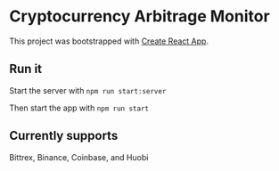 # Cryptocurrency Arbitrage Monitor

This project was bootstrapped with [Create React App](https://github.com/facebook/create-react-app).

## Run it

Start the server with `npm run start:server`

Then start the app with `npm run start`

## Currently supports

Bittrex, Binance, Coinbase, and Huobi